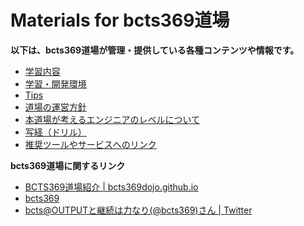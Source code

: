 # Materials for bcts369道場

**以下は、bcts369道場が管理・提供している各種コンテンツや情報です。**

- [学習内容](./exercises/README.md)
- [学習・開発環境](./learning-env.md)
- [Tips](https://github.com/bcts369dojo/materials/blob/master/tips/README.md)
- [道場の運営方針](./management-policy.md)
- [本道場が考えるエンジニアのレベルについて](./about-engineer-level.md)
- [写経（ドリル）](./sutra-copying/README.md)
- [推奨ツールやサービスへのリンク](./links/index.md)


**bcts369道場に関するリンク**

- [BCTS369道場紹介 | bcts369dojo.github.io](https://bcts369dojo.github.io/)
- [bcts369](https://bcts369.nkapp.com/)
- [bcts@OUTPUTと継続は力なり(@bcts369)さん | Twitter](https://twitter.com/bcts369)

